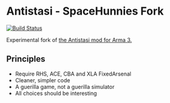 # Antistasi - SpaceHunnies Fork

[![Build Status](https://travis-ci.org/nateberkopec/antistasi.svg?branch=master)](https://travis-ci.org/nateberkopec/antistasi)

Experimental fork of [the Antistasi mod for Arma 3.](http://www.a3antistasi.com/mod)

## Principles

* Require RHS, ACE, CBA and XLA FixedArsenal
* Cleaner, simpler code
* A guerilla game, not a guerilla simulator
* All choices should be interesting
